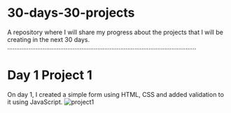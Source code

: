 # 30-days-30-projects
A repository where I will share my progress about the projects that I will be creating in the next 30 days.
...........................................................................................................

# Day 1 Project 1
On day 1, I created a simple form using HTML, CSS and added validation to it using JavaScript.
![project1](https://user-images.githubusercontent.com/66962188/91687065-c463c400-eb13-11ea-9115-a75be8f34550.png)

